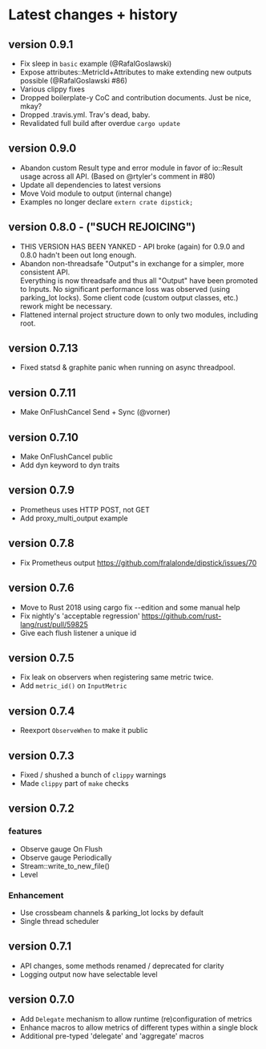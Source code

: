 # Latest changes + history

## version 0.9.1
- Fix sleep in `basic` example (@RafalGoslawski)
- Expose attributes::MetricId+Attributes to make extending new outputs possible (@RafalGoslawski #86)
- Various clippy fixes
- Dropped boilerplate-y CoC and contribution documents. Just be nice, mkay?
- Dropped .travis.yml. Trav's dead, baby.
- Revalidated full build after overdue `cargo update`

## version 0.9.0
- Abandon custom Result type and error module in favor 
  of io::Result usage across all API. (Based on @rtyler's comment in #80)
- Update all dependencies to latest versions
- Move Void module to output (internal change)
- Examples no longer declare `extern crate dipstick;`  

## version 0.8.0 - ("SUCH REJOICING")
- THIS VERSION HAS BEEN YANKED - API broke (again) for 0.9.0 and 0.8.0 hadn't been out long enough.
- Abandon non-threadsafe "Output"s in exchange for a simpler, more consistent API.   
  Everything is now threadsafe and thus all "Output" have been promoted to Inputs.
  No significant performance loss was observed (using parking_lot locks). 
  Some client code (custom output classes, etc.) rework might be necessary.
- Flattened internal project structure down to only two modules, including root.

## version 0.7.13
- Fixed statsd & graphite panic when running on async threadpool. 

## version 0.7.11
- Make OnFlushCancel Send + Sync (@vorner)

## version 0.7.10
- Make OnFlushCancel public
- Add dyn keyword to dyn traits

## version 0.7.9
- Prometheus uses HTTP POST, not GET
- Add proxy_multi_output example

## version 0.7.8
- Fix Prometheus output https://github.com/fralalonde/dipstick/issues/70 

## version 0.7.6
- Move to Rust 2018 using cargo fix --edition and some manual help
- Fix nightly's 'acceptable regression' https://github.com/rust-lang/rust/pull/59825
- Give each flush listener a unique id

## version 0.7.5
- Fix leak on observers when registering same metric twice. 
- Add `metric_id()` on `InputMetric`

## version 0.7.4
- Reexport `ObserveWhen` to make it public 

## version 0.7.3
- Fixed / shushed a bunch of `clippy` warnings 
- Made `clippy` part of `make` checks

## version 0.7.2

### features
- Observe gauge On Flush
- Observe gauge Periodically
- Stream::write_to_new_file() 
- Level

### Enhancement
- Use crossbeam channels & parking_lot locks by default
- Single thread scheduler

## version 0.7.1
- API changes, some methods renamed / deprecated for clarity
- Logging output now have selectable level

## version 0.7.0 

- Add `Delegate` mechanism to allow runtime (re)configuration of metrics 
- Enhance macros to allow metrics of different types within a single block
- Additional pre-typed 'delegate' and 'aggregate' macros
 

